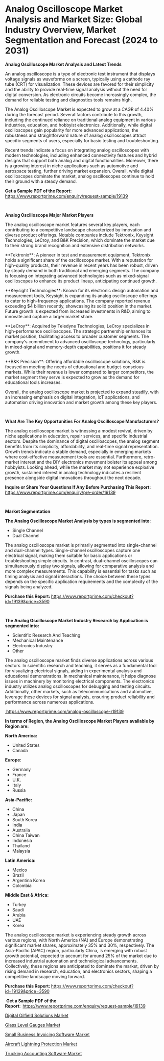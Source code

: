<p><h1>Analog Oscilloscope Market Analysis and Market Size: Global Industry Overview, Market Segmentation and Forecast (2024 to 2031)</h1></p><p><strong>Analog Oscilloscope Market Analysis and Latest Trends</strong></p>
<p><p>An analog oscilloscope is a type of electronic test instrument that displays voltage signals as waveforms on a screen, typically using a cathode ray tube (CRT) for visualization. These devices are favored for their simplicity and the ability to provide real-time signal analysis without the need for digital conversion. As electronic circuits become increasingly complex, the demand for reliable testing and diagnostics tools remains high.</p><p>The Analog Oscilloscope Market is expected to grow at a CAGR of 4.40% during the forecast period. Several factors contribute to this growth, including the continued reliance on traditional analog equipment in various industries, education, and hobbyist electronics. Additionally, while digital oscilloscopes gain popularity for more advanced applications, the robustness and straightforward nature of analog oscilloscopes attract specific segments of users, especially for basic testing and troubleshooting.</p><p>Recent trends indicate a focus on integrating analog oscilloscopes with modern technologies, including enhanced connectivity features and hybrid designs that support both analog and digital functionalities. Moreover, there is a growing interest in niche applications such as automotive and aerospace testing, further driving market expansion. Overall, while digital oscilloscopes dominate the market, analog oscilloscopes continue to hold their ground with a steady demand.</p></p>
<p><strong>Get a Sample PDF of the Report:&nbsp;</strong> <a href="https://www.reportprime.com/enquiry/request-sample/19139?utm_campaign=1832&utm_medium=2&utm_source=Github&utm_content=ia&utm_term=22112024&utm_id=analog-oscilloscope">https://www.reportprime.com/enquiry/request-sample/19139</a></p>
<p>&nbsp;</p>
<p><strong>Analog Oscilloscope Major Market Players</strong></p>
<p><p>The analog oscilloscope market features several key players, each contributing to a competitive landscape characterized by innovation and diverse product offerings. Notable companies include Tektronix, Keysight Technologies, LeCroy, and B&K Precision, which dominate the market due to their strong brand recognition and extensive distribution networks.</p><p>**Tektronix**: A pioneer in test and measurement equipment, Tektronix holds a significant share of the oscilloscope market. With a reputation for high-quality products, their revenue in recent years has been robust, driven by steady demand in both traditional and emerging segments. The company is focusing on integrating advanced technologies such as mixed-signal oscilloscopes to enhance its product lineup, anticipating continued growth.</p><p>**Keysight Technologies**: Known for its electronic design automation and measurement tools, Keysight is expanding its analog oscilloscope offerings to cater to high-frequency applications. The company reported revenue exceeding $4 billion recently, showcasing its solid position in the market. Future growth is expected from increased investments in R&D, aiming to innovate and capture a larger market share.</p><p>**LeCroy**: Acquired by Teledyne Technologies, LeCroy specializes in high-performance oscilloscopes. The strategic partnership enhances its market position, facilitating access to broader customer segments. The company's commitment to advanced oscilloscope technology, particularly in mixed-signal and memory-depth capabilities, positions it for steady growth.</p><p>**B&K Precision**: Offering affordable oscilloscope solutions, B&K is focused on meeting the needs of educational and budget-conscious markets. While their revenue is lower compared to larger competitors, the market segment they serve is expected to grow as the demand for educational tools increases.</p><p>Overall, the analog oscilloscope market is projected to expand steadily, with an increasing emphasis on digital integration, IoT applications, and automation driving innovation and market growth among these key players.</p></p>
<p>&nbsp;</p>
<p><strong>What Are The Key Opportunities For Analog Oscilloscope Manufacturers?</strong></p>
<p><p>The analog oscilloscope market is witnessing a modest revival, driven by niche applications in education, repair services, and specific industrial sectors. Despite the dominance of digital oscilloscopes, the analog segment benefits from its simplicity, affordability, and real-time signal representation. Growth trends indicate a stable demand, especially in emerging markets where cost-effective measurement tools are essential. Furthermore, retro-market interest and the DIY electronics movement bolster its appeal among hobbyists. Looking ahead, while the market may not experience explosive growth, sustained interest in analog technology indicates a resilient presence alongside digital innovations throughout the next decade.</p></p>
<p><strong>Inquire or Share Your Questions If Any Before Purchasing This Report:</strong> <a href="https://www.reportprime.com/enquiry/pre-order/19139?utm_campaign=1832&utm_medium=2&utm_source=Github&utm_content=ia&utm_term=22112024&utm_id=analog-oscilloscope">https://www.reportprime.com/enquiry/pre-order/19139</a></p>
<p>&nbsp;</p>
<p><strong>Market Segmentation</strong></p>
<p><strong>The Analog Oscilloscope Market Analysis by types is segmented into:</strong></p>
<p><ul><li>Single Channel</li><li>Dual Channel</li></ul></p>
<p><p>The analog oscilloscope market is primarily segmented into single-channel and dual-channel types. Single-channel oscilloscopes capture one electrical signal, making them suitable for basic applications or troubleshooting simple circuits. In contrast, dual-channel oscilloscopes can simultaneously display two signals, allowing for comparative analysis and more complex measurements. This capability is essential for tasks such as timing analysis and signal interactions. The choice between these types depends on the specific application requirements and the complexity of the signals being analyzed.</p></p>
<p><strong>Purchase this Report:&nbsp;</strong><a href="https://www.reportprime.com/checkout?id=19139&price=3590&utm_campaign=1832&utm_medium=2&utm_source=Github&utm_content=ia&utm_term=22112024&utm_id=analog-oscilloscope">https://www.reportprime.com/checkout?id=19139&price=3590</a></p>
<p>&nbsp;</p>
<p><strong>The Analog Oscilloscope Market Industry Research by Application is segmented into:</strong></p>
<p><ul><li>Scientific Research And Teaching</li><li>Mechanical Maintenance</li><li>Electronics Industry</li><li>Other</li></ul></p>
<p><p>The analog oscilloscope market finds diverse applications across various sectors. In scientific research and teaching, it serves as a fundamental tool for visualizing electrical signals, aiding in experimental analysis and educational demonstrations. In mechanical maintenance, it helps diagnose issues in machinery by monitoring electrical components. The electronics industry utilizes analog oscilloscopes for debugging and testing circuits. Additionally, other markets, such as telecommunications and automotive, leverage these devices for signal analysis, ensuring product reliability and performance across numerous applications.</p></p>
<p><a href="https://www.reportprime.com/analog-oscilloscope-r19139?utm_campaign=1832&utm_medium=2&utm_source=Github&utm_content=ia&utm_term=22112024&utm_id=analog-oscilloscope">&nbsp;https://www.reportprime.com/analog-oscilloscope-r19139</a></p>
<p><strong>In terms of Region, the Analog Oscilloscope Market Players available by Region are:</strong></p>
<p>
    <p> <strong> North America: </strong>
        <ul>
            <li>United States</li>
            <li>Canada</li>
        </ul>
        </p> 
    <p> <strong> Europe: </strong>
        <ul>
            <li>Germany</li>
            <li>France</li>
            <li>U.K.</li>
            <li>Italy</li>
            <li>Russia</li>
        </ul>
        </p> 
    <p> <strong> Asia-Pacific: </strong>
        <ul>
            <li>China</li>
            <li>Japan</li>
            <li>South Korea</li>
            <li>India</li>
            <li>Australia</li>
            <li>China Taiwan</li>
            <li>Indonesia</li>
            <li>Thailand</li>
            <li>Malaysia</li>
        </ul>
        </p> 
    <p> <strong> Latin America: </strong>
        <ul>
            <li>Mexico</li>
            <li>Brazil</li>
            <li>Argentina Korea</li>
            <li>Colombia</li>
        </ul>
        </p> 
    <p> <strong> Middle East & Africa: </strong>
        <ul>
            <li>Turkey</li>
            <li>Saudi</li>
            <li>Arabia</li>
            <li>UAE</li>
            <li>Korea</li>
        </ul>
    </p>
    </p>
<p><p>The analog oscilloscope market is experiencing steady growth across various regions, with North America (NA) and Europe demonstrating significant market shares, approximately 35% and 30%, respectively. The Asia-Pacific (APAC) region, particularly China, is emerging with robust growth potential, expected to account for around 25% of the market due to increased industrial automation and technological advancements. Collectively, these regions are anticipated to dominate the market, driven by rising demand in research, education, and electronics sectors, shaping a competitive landscape moving forward.</p></p>
<p><strong>Purchase this Report: </strong><a href="https://www.reportprime.com/checkout?id=19139&price=3590&utm_campaign=1832&utm_medium=2&utm_source=Github&utm_content=ia&utm_term=22112024&utm_id=analog-oscilloscope">https://www.reportprime.com/checkout?id=19139&price=3590</a></p>
<p>&nbsp;<strong>Get a Sample PDF of the Report:&nbsp;&nbsp;</strong><a href="https://www.reportprime.com/enquiry/request-sample/19139?utm_campaign=1832&utm_medium=2&utm_source=Github&utm_content=ia&utm_term=22112024&utm_id=analog-oscilloscope">https://www.reportprime.com/enquiry/request-sample/19139</a></p>
<p><strong></strong></p>
<p><p><a href="https://issuu.com/reportprime-2/docs/digital-oilfield-solutions-market-s_014f2ff38b2add?utm_campaign=1832&utm_medium=2&utm_source=Github&utm_content=ia&utm_term=22112024&utm_id=analog-oscilloscope">Digital Oilfield Solutions Market</a></p><p><a href="https://github.com/AKSHATREPORTPRIME/Market-Research-Report-List-6/blob/main/glass-level-gauges-market.md?utm_campaign=1832&utm_medium=2&utm_source=Github&utm_content=ia&utm_term=22112024&utm_id=analog-oscilloscope">Glass Level Gauges Market</a></p><p><a href="https://www.linkedin.com/pulse/small-business-invoicing-software-market-review-strategic-growth-14lxf?utm_campaign=1832&utm_medium=2&utm_source=Github&utm_content=ia&utm_term=22112024&utm_id=analog-oscilloscope">Small Business Invoicing Software Market</a></p><p><a href="https://issuu.com/reportprime-2/docs/aircraft-lightning-protection-marke_2c7581e5c48f2d?utm_campaign=1832&utm_medium=2&utm_source=Github&utm_content=ia&utm_term=22112024&utm_id=analog-oscilloscope">Aircraft Lightning Protection Market</a></p><p><a href="https://www.linkedin.com/pulse/comprehensive-analysis-trucking-accounting-software-market-ucoff?utm_campaign=1832&utm_medium=2&utm_source=Github&utm_content=ia&utm_term=22112024&utm_id=analog-oscilloscope">Trucking Accounting Software Market</a></p></p>